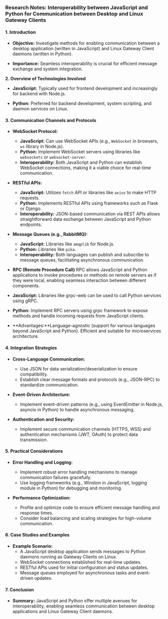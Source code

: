 ### Research Notes: Interoperability between JavaScript and Python for Communication between Desktop and Linux Gateway Clients

#### 1. Introduction

- **Objective:** Investigate methods for enabling communication between a desktop application (written in JavaScript) and Linux Gateway Client daemons (written in Python).

- **Importance:** Seamless interoperability is crucial for efficient message exchange and system integration.


**2. Overview of Technologies Involved**

- **JavaScript:** Typically used for frontend development and increasingly for backend with Node.js.

- **Python:** Preferred for backend development, system scripting, and daemon services on Linux.


#### 3. Communication Channels and Protocols

- **WebSocket Protocol:** 
  - **JavaScript:** Can use WebSocket APIs (e.g., `WebSocket` in browsers, `ws` library in Node.js).
  - **Python:** Implement WebSocket servers using libraries like `websockets` or `websocket-server`.
  - **Interoperability:** Both JavaScript and Python can establish WebSocket connections, making it a viable choice for real-time communication.

- **RESTful APIs:**
  - **JavaScript:** Utilizes `fetch` API or libraries like `axios` to make HTTP requests.
  - **Python:** Implements RESTful APIs using frameworks such as Flask or Django.
  - **Interoperability:** JSON-based communication via REST APIs allows straightforward data exchange between JavaScript and Python endpoints.

- **Message Queues (e.g., RabbitMQ):**
  - **JavaScript:** Libraries like `amqplib` for Node.js.
  - **Python:** Libraries like `pika`.
  - **Interoperability:** Both languages can publish and subscribe to message queues, facilitating asynchronous communication.

- **RPC (Remote Procedure Call)**
RPC allows JavaScript and Python applications to invoke procedures or methods on remote servers as if they were local, enabling seamless interaction between different components.
- **JavaScript:** Libraries like grpc-web can be used to call Python services using gRPC.
- **Python:** Implement RPC servers using grpc framework to expose methods and handle incoming requests from JavaScript clients.
- **Advantages:**Language-agnostic (support for various languages beyond JavaScript and Python).
Efficient and suitable for microservices architecture.

#### 4. Integration Strategies

- **Cross-Language Communication:**
  - Use JSON for data serialization/deserialization to ensure compatibility.
  - Establish clear message formats and protocols (e.g., JSON-RPC) to standardize communication.

- **Event-Driven Architecture:**
  - Implement event-driven patterns (e.g., using EventEmitter in Node.js, asyncio in Python) to handle asynchronous messaging.

- **Authentication and Security:**
  - Implement secure communication channels (HTTPS, WSS) and authentication mechanisms (JWT, OAuth) to protect data transmission.


#### 5. Practical Considerations

- **Error Handling and Logging:**
  - Implement robust error handling mechanisms to manage communication failures gracefully.
  - Use logging frameworks (e.g., Winston in JavaScript, logging module in Python) for debugging and monitoring.

- **Performance Optimization:**
  - Profile and optimize code to ensure efficient message handling and response times.
  - Consider load balancing and scaling strategies for high-volume communication.


#### 6. Case Studies and Examples

- **Example Scenario:**
  - A JavaScript desktop application sends messages to Python daemons running as Gateway Clients on Linux.
  - WebSocket connections established for real-time updates.
  - RESTful APIs used for initial configuration and status updates.
  - Message queues employed for asynchronous tasks and event-driven updates.


#### 7. Conclusion

- **Summary:** JavaScript and Python offer multiple avenues for interoperability, enabling seamless communication between desktop applications and Linux Gateway Client daemons.

